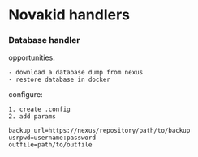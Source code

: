 # Novakid handlers

### Database handler

opportunities:

    - download a database dump from nexus
    - restore database in docker

configure:

    1. create .config
    2. add params

    backup_url=https://nexus/repository/path/to/backup
    usrpwd=username:password
    outfile=path/to/outfile